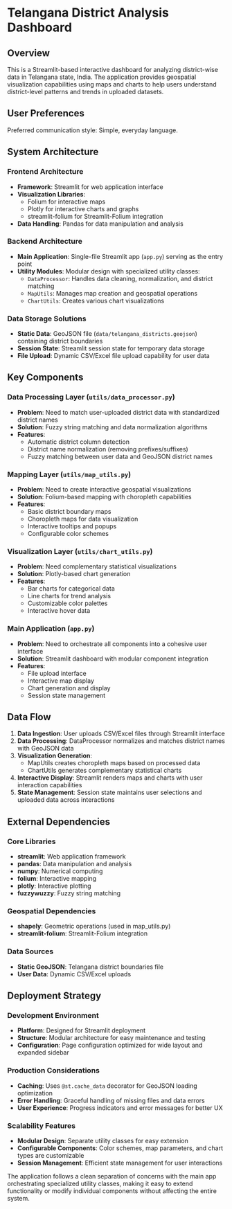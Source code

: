 # Telangana District Analysis Dashboard

## Overview

This is a Streamlit-based interactive dashboard for analyzing district-wise data in Telangana state, India. The application provides geospatial visualization capabilities using maps and charts to help users understand district-level patterns and trends in uploaded datasets.

## User Preferences

Preferred communication style: Simple, everyday language.

## System Architecture

### Frontend Architecture
- **Framework**: Streamlit for web application interface
- **Visualization Libraries**: 
  - Folium for interactive maps
  - Plotly for interactive charts and graphs
  - streamlit-folium for Streamlit-Folium integration
- **Data Handling**: Pandas for data manipulation and analysis

### Backend Architecture
- **Main Application**: Single-file Streamlit app (`app.py`) serving as the entry point
- **Utility Modules**: Modular design with specialized utility classes:
  - `DataProcessor`: Handles data cleaning, normalization, and district matching
  - `MapUtils`: Manages map creation and geospatial operations
  - `ChartUtils`: Creates various chart visualizations

### Data Storage Solutions
- **Static Data**: GeoJSON file (`data/telangana_districts.geojson`) containing district boundaries
- **Session State**: Streamlit session state for temporary data storage
- **File Upload**: Dynamic CSV/Excel file upload capability for user data

## Key Components

### Data Processing Layer (`utils/data_processor.py`)
- **Problem**: Need to match user-uploaded district data with standardized district names
- **Solution**: Fuzzy string matching and data normalization algorithms
- **Features**:
  - Automatic district column detection
  - District name normalization (removing prefixes/suffixes)
  - Fuzzy matching between user data and GeoJSON district names

### Mapping Layer (`utils/map_utils.py`)
- **Problem**: Need to create interactive geospatial visualizations
- **Solution**: Folium-based mapping with choropleth capabilities
- **Features**:
  - Basic district boundary maps
  - Choropleth maps for data visualization
  - Interactive tooltips and popups
  - Configurable color schemes

### Visualization Layer (`utils/chart_utils.py`)
- **Problem**: Need complementary statistical visualizations
- **Solution**: Plotly-based chart generation
- **Features**:
  - Bar charts for categorical data
  - Line charts for trend analysis
  - Customizable color palettes
  - Interactive hover data

### Main Application (`app.py`)
- **Problem**: Need to orchestrate all components into a cohesive user interface
- **Solution**: Streamlit dashboard with modular component integration
- **Features**:
  - File upload interface
  - Interactive map display
  - Chart generation and display
  - Session state management

## Data Flow

1. **Data Ingestion**: User uploads CSV/Excel files through Streamlit interface
2. **Data Processing**: DataProcessor normalizes and matches district names with GeoJSON data
3. **Visualization Generation**: 
   - MapUtils creates choropleth maps based on processed data
   - ChartUtils generates complementary statistical charts
4. **Interactive Display**: Streamlit renders maps and charts with user interaction capabilities
5. **State Management**: Session state maintains user selections and uploaded data across interactions

## External Dependencies

### Core Libraries
- **streamlit**: Web application framework
- **pandas**: Data manipulation and analysis
- **numpy**: Numerical computing
- **folium**: Interactive mapping
- **plotly**: Interactive plotting
- **fuzzywuzzy**: Fuzzy string matching

### Geospatial Dependencies
- **shapely**: Geometric operations (used in map_utils.py)
- **streamlit-folium**: Streamlit-Folium integration

### Data Sources
- **Static GeoJSON**: Telangana district boundaries file
- **User Data**: Dynamic CSV/Excel uploads

## Deployment Strategy

### Development Environment
- **Platform**: Designed for Streamlit deployment
- **Structure**: Modular architecture for easy maintenance and testing
- **Configuration**: Page configuration optimized for wide layout and expanded sidebar

### Production Considerations
- **Caching**: Uses `@st.cache_data` decorator for GeoJSON loading optimization
- **Error Handling**: Graceful handling of missing files and data errors
- **User Experience**: Progress indicators and error messages for better UX

### Scalability Features
- **Modular Design**: Separate utility classes for easy extension
- **Configurable Components**: Color schemes, map parameters, and chart types are customizable
- **Session Management**: Efficient state management for user interactions

The application follows a clean separation of concerns with the main app orchestrating specialized utility classes, making it easy to extend functionality or modify individual components without affecting the entire system.